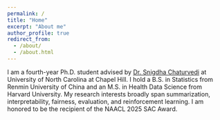```yaml
---
permalink: /
title: "Home"
excerpt: "About me"
author_profile: true
redirect_from: 
  - /about/
  - /about.html
---
```

I am a fourth-year Ph.D. student advised by [Dr. Snigdha Chaturvedi](https://sites.google.com/site/snigdhac/home) at University of North Carolina at Chapel Hill. I hold a B.S. in Statistics from Renmin University of China and an M.S. in Health Data Science from Harvard University. My research interests broadly span summarization, interpretability, fairness, evaluation, and reinforcement learning. I am honored to be the recipient of the NAACL 2025 SAC Award.

